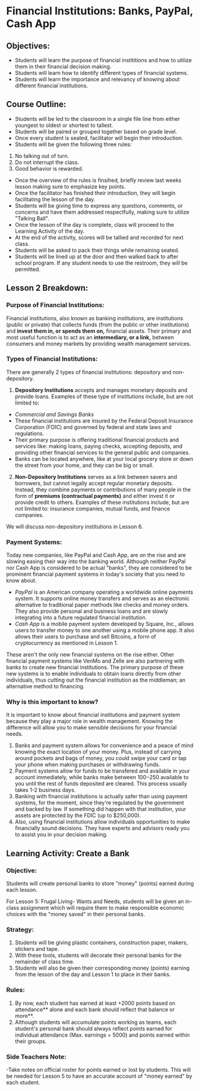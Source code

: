 # Financial Institutions: Banks, PayPal, Cash App
## Objectives:
- Students will learn the purpose of financial instititions and how to utilize them in their financial decision making.
- Students will learn how to identify different types of financial systems.
- Students will learn the importance and relevancy of knowing about different financial institutions.

## Course Outline:
- Students will be led to the classroom in a single file line from either youngest to oldest or shortest to tallest.
- Students will be paired or grouped together based on grade level.
- Once every student is seated, facilitator will begin their introduction.
- Students will be given the following three rules:
1. No talking out of turn.
2. Do not interrupt the class.
3. Good behavior is rewarded.
- Once the overview of the rules is finsihed, briefly review last weeks lesson making sure to emphasize key points.
- Once the facilitator has finished their introduction, they will begin facilitating the lesson of the day.
- Students will be giving time to express any questions, comments, or concerns and have them addressed respectfully, making sure to utilize "Talking Ball".
- Once the lesson of the day is complete, class will proceed to the Learning Activity of the day.
- At the end of the activity, scores will be tallied and recorded for next class.
- Students will be asked to pack their things while remaining seated.
- Students will be lined up at the door and then walked back to after school program. If any student needs to use the restroom, they will be permitted.

## Lesson 2 Breakdown:
### Purpose of Financial Institutions:
Financial institutions, also known as banking institutions, are institutions (public or private) that collects funds (from the public or other institutions) and **invest them in, or spends them on,** financial assets.
Their primary and most useful function is to act as an **intermediary, or a link,** between consumers and money markets by providing wealth management services.

### Types of Financial Institutions:
There are generally 2 types of financial institutions: depository and non-depository.
1. **Depository Institutions** accepts and manages monetary deposits and provide loans. Examples of these type of institutions include, but are not limited to:

- *Commercial and Savings Banks*
- These financial institutions are insured by the Federal Deposit Insurance Corporation (FDIC) and governed by federal and state laws and regulations.
- Their primary purpose is offering traditional financial products and services like: making loans, paying checks, accepting deposits, and providing other financial services to the general public and companies. 
- Banks can be located anywhere, like at your local grocery store or down the street from your home, and they can be big or small.

2. **Non-Depository Institutions** serves as a link between savers and borrowers, but cannot legally accept regular monetary deposits. Instead, they combine payments or contributions of many people in the form of **premiums (contractual payments)** and either invest it or provide credit to others. Examples of these institutions include, but are not limited to: insurance companies, mutual funds, and finance companies.

We will discuss non-depository institutions in Lesson 6. 

### Payment Systems:
Today new companies, like PayPal and Cash App, are on the rise and are slowing easing their way into the banking world.
Although neither PayPal nor Cash App is considered to be actual "banks", they are considered to be prominent financial payment systems in today's society that you need to know about.
- *PayPal* is an American company operating a worldwide online payments system. It supports online money transfers and serves as an electronic alternative to traditional paper methods like checks and money orders. They also provide personal and business loans and are slowly integrating into a future regulated financial institution.
- *Cash App* is a mobile payment system developed by Square, Inc., allows users to transfer money to one another using a mobile phone app. It also allows their users to purchase and sell Bitcoins, a form of cryptocurrency as mentioned in Lesson 1.

These aren't the only new financial systems on the rise either. Other financial payment systems like VenMo and Zelle are also partnering with banks to create new financial institutions.
The primary purpose of these new systems is to enable individuals to obtain loans directly from other individuals, thus cutting out the financial institution as the middleman; an alternative method to financing. 

### Why is this important to know?
It is important to know about financial institutions and payment system because they play a major role in wealth management. Knowing the difference will allow you to make sensible decisions for your financial needs.
1. Banks and payment system allows for convenience and a peace of mind knowing the exact location of your money. Plus, instead of carrying around pockets and bags of money, you could swipe your card or tap your phone when making purchases or withdrawing funds. 
2. Payment systems allow for funds to be transfered and available in your account immediately, while banks make between $100-$250 available to you until the rest of funds deposited are cleared. This process usually takes 1-2 business days.
2. Banking with financial institutions is actually safer than using payment systems, for the moment, since they're regulated by the government and backed by law. If something did happen with that institution, your assets are protected by the FDIC (up to $250,000). 
3. Also, using financial institutions allow individuals opportunities to make financially sound decisions. They have experts and advisors ready you to assist you in your decision making.

## Learning Activity: Create a Bank
### Objective: 
Students will create personal banks to store "money" (points) earned during each lesson. 

For Lesson 5: Frugal Living- Wants and Needs, students will be given an in-class assignment which will require them to make responsible economic choices with the "money saved" in their personal banks. 

### Strategy:
1. Students will be giving plastic containers, construction paper, makers, stickers and tape.
2. With these tools, students will decorate their personal banks for the remainder of class time. 
3. Students will also be given their corresponding money (points) earning from the lesson of the day and Lesson 1 to place in their banks.

### Rules:
1. By now, each student has earned at least +2000 points based on attendance** alone and each bank should reflect that balance or more**.
2. Although students will accumulate points working as teams, each student's personal bank should always reflect points earned for individual attendance (Max. earnings = 5000) and points earned within their groups.

### Side Teachers Note:
-Take notes on official roster for points earned or lost by students. This will be needed for Lesson 5 to have an accurate account of "money earned" by each student.
